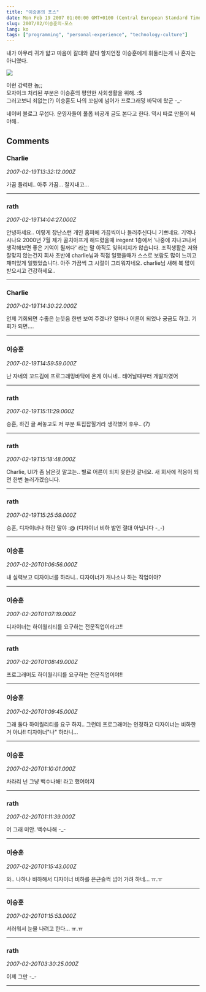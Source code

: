 ```yaml
---
title: "이승훈의 포스"
date: Mon Feb 19 2007 01:00:00 GMT+0100 (Central European Standard Time)
slug: 2007/02/이승훈의-포스
lang: ko
tags: ["programming", "personal-experience", "technology-culture"]
---
```


내가 아무리 귀가 얇고 마음이 갈대와 같다 할지언정 이승훈에게 휘둘리는게 나 혼자는 아니였다.

![](/img/1004_chat01.png)

이런 강력한 놈;;   
모자이크 처리된 부분은 이승훈의 평안한 사회생활을 위해. :$  
그러고보니 죄없는(?) 이승훈도 나의 꼬심에 넘어가 프로그래밍 바닥에 왔군 -_-  

네이버 블로그 무섭다. 운영자들이 풀옵 비공개 글도 본다고 한다. 역시 따로 만들어 써야해..

## Comments

### Charlie
*2007-02-19T13:32:12.000Z*

가끔 들리네.. 아주 가끔... 잘지내고...

---

### rath
*2007-02-19T14:04:27.000Z*

안녕하세요.. 이렇게 장난스런 개인 홈피에 가끔씩이나 들러주신다니 기쁘네요. 기억나시나요 2000년 7월 제가 골치아프게 해드렸을때 iregent 1층에서 '나중에 지나고나서 생각해보면 좋은 기억이 될꺼다' 라는 말 아직도 잊혀지지가 않습니다.
조직생활은 저와 잘맞지 않는건지 회사 초반에 charlie님과 직접 일했을때가 스스로 보람도 많이 느끼고 재미있게 일했었습니다. 아주 가끔씩 그 시절이 그리워지네요. charlie님 새해 복 많이 받으시고 건강하세요..

---

### Charlie
*2007-02-19T14:30:22.000Z*

언제 기회되면 수줍은 눈웃음 한번 보여 주겠나?  얼마나 어른이 되었나 궁금도 하고.  기회가 되면....

---

### 이승훈
*2007-02-19T14:59:59.000Z*

난 자네의 꼬드김에 프로그래밍바닥에 온게 아니네..
태어날때부터 개발자였어

---

### rath
*2007-02-19T15:11:29.000Z*

승훈, 하긴 글 써놓고도 저 부분 트집잡힐거라 생각했어 후우.. (7)

---

### rath
*2007-02-19T15:18:48.000Z*

Charlie, UI가 좀 낡은것 말고는.. 별로 어른이 되지 못한것 같네요. 새 회사에 적응이 되면 한번 놀러가겠습니다.

---

### rath
*2007-02-19T15:25:59.000Z*

승훈, 디자이너나 하란 말야 :@ (디자이너 비하 발언 절대 아닙니다 -_-)

---

### 이승훈
*2007-02-20T01:06:56.000Z*

내 실력보고 디자이너를 하라니.. 디자이너가 개나소나 하는 직업이야?

---

### 이승훈
*2007-02-20T01:07:19.000Z*

디자이너는 하이퀄리티를 요구하는 전문직업이라고!!

---

### rath
*2007-02-20T01:08:49.000Z*

프로그래머도 하이퀄리티를 요구하는 전문직업이야!!

---

### 이승훈
*2007-02-20T01:09:45.000Z*

그래 둘다 하이퀄리티를 요구 하지.. 그런데 프로그래머는 인정하고
디자이너는 비하한거 아냐!! 디자이너"나" 하라니...

---

### 이승훈
*2007-02-20T01:10:01.000Z*

차라리 넌 그냥 백수나해! 라고 했어야지

---

### rath
*2007-02-20T01:11:39.000Z*

어 그래 미안. 백수나해 -_-

---

### 이승훈
*2007-02-20T01:15:43.000Z*

와.. 나하나 비하해서 디자이너 비하를 은근슬쩍 넘어 가려 하네... ㅠ.ㅠ

---

### 이승훈
*2007-02-20T01:15:53.000Z*

서러워서 눈물 나려고 한다... ㅠ.ㅠ

---

### rath
*2007-02-20T03:30:25.000Z*

이제 그만 -_-

---
